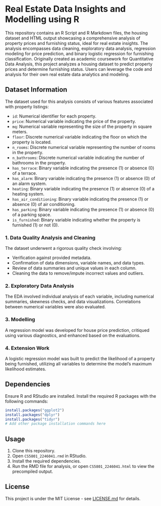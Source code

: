 # Real Estate Data Insights and Modelling using R
This repository contains an R Script and R Markdown files, the housing dataset and HTML output showcasing a comprehensive analysis of property prices and furnishing status, ideal for real estate insights. The analysis encompasses data cleaning, exploratory data analysis, regression modeling for price prediction, and binary logistic regression for furnishing classification. Originally created as academic coursework for Quantitative Data Analysis, this project analyzes a housing dataset to predict property prices and determine furnishing status. Users can leverage the code and analysis for their own real estate data analytics and modeling.

## Dataset Information
The dataset used for this analysis consists of various features associated with property listings:

- `id`: Numerical identifier for each property.
- `price`: Numerical variable indicating the price of the property.
- `mq`: Numerical variable representing the size of the property in square meters.
- `floor`: Discrete numerical variable indicating the floor on which the property is located.
- `n_rooms`: Discrete numerical variable representing the number of rooms in the property.
- `n_bathrooms`: Discrete numerical variable indicating the number of bathrooms in the property.
- `has_terrace`: Binary variable indicating the presence (1) or absence (0) of a terrace.
- `has_alarm`: Binary variable indicating the presence (1) or absence (0) of an alarm system.
- `heating`: Binary variable indicating the presence (1) or absence (0) of a heating system.
- `has_air_conditioning`: Binary variable indicating the presence (1) or absence (0) of air conditioning.
- `has_parking`: Binary variable indicating the presence (1) or absence (0) of a parking space.
- `is_furnished`: Binary variable indicating whether the property is furnished (1) or not (0).

### 1. Data Quality Analysis and Cleaning
The dataset underwent a rigorous quality check involving:
- Verification against provided metadata.
- Confirmation of data dimensions, variable names, and data types.
- Review of data summaries and unique values in each column.
- Cleaning the data to remove/impute incorrect values and outliers.

### 2. Exploratory Data Analysis
The EDA involved individual analysis of each variable, including numerical summaries, skewness checks, and data visualizations. Correlations between numerical variables were also evaluated.

### 3. Modelling
A regression model was developed for house price prediction, critiqued using various diagnostics, and enhanced based on the evaluations.

### 4. Extension Work
A logistic regression model was built to predict the likelihood of a property being furnished, utilizing all variables to determine the model’s maximum likelihood estimates.

## Dependencies
Ensure R and RStudio are installed. Install the required R packages with the following commands:
```r
install.packages("ggplot2")
install.packages("dplyr")
install.packages("tidyr")
# Add other package installation commands here
```

## Usage
1. Clone this repository.
2. Open `CS5801_2246041.rmd` in RStudio.
3. Install the required dependencies.
4. Run the RMD file for analysis, or open `CS5801_2246041.html` to view the precompiled output.

## License
This project is under the MIT License - see [LICENSE.md](LICENSE.md) for details.
